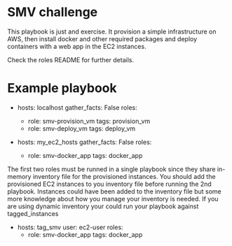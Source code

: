 # SMV challenge

This playbook is just and exercise. It provision a simple infrastructure on AWS, then install docker and other required packages and deploy containers with a web app in the EC2 instances.

Check the roles README for further details.

# Example playbook

  - hosts: localhost
    gather_facts: False
    roles:
    - role: smv-provision_vm
      tags: provision_vm
    - role: smv-deploy_vm
      tags: deploy_vm

  - hosts: my_ec2_hosts
    gather_facts: False
    roles:
    - role: smv-docker_app
      tags: docker_app


The first two roles must be runned in a single playbook since they share in-memory inventory file for the provisioned instances. 
You should add the provisioned EC2 instances to you inventory file before running the 2nd playbook. Instances could have been added to the inventory file but some more knowledge about how you manage your inventory is needed. If you are using dynamic inventory your could run your playbook against tagged_instances

  - hosts: tag_smv
    user: ec2-user
    roles:
    - role: smv-docker_app
      tags: docker_app

